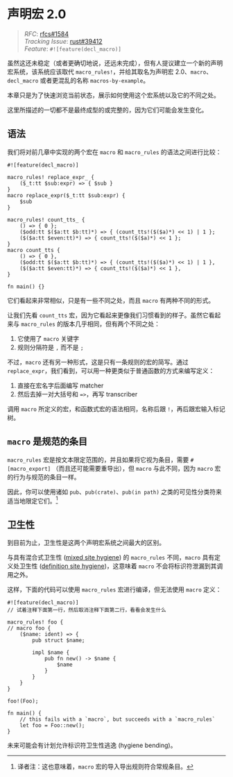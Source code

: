 # 声明宏 2.0

> *RFC*: [rfcs#1584](https://github.com/rust-lang/rfcs/blob/master/text/1584-macros.md)  
> *Tracking Issue*: [rust#39412](https://github.com/rust-lang/rust/issues/39412)  
> *Feature*: `#![feature(decl_macro)]`

虽然这还未稳定（或者更确切地说，还远未完成），但有人提议建立一个新的声明宏系统，该系统应该取代
`macro_rules!`，并给其取名为声明宏 2.0、`macro`、`decl_macro` 或者更混乱的名称 `macros-by-example`。 

本章只是为了快速浏览当前状态，展示如何使用这个宏系统以及它的不同之处。

这里所描述的一切都不是最终成型的或完整的，因为它们可能会发生变化。

## 语法

我们将对前几章中实现的两个宏在 `macro` 和 `macro_rules` 的语法之间进行比较：

```rust,editable
#![feature(decl_macro)]

macro_rules! replace_expr_ {
    ($_t:tt $sub:expr) => { $sub }
}
macro replace_expr($_t:tt $sub:expr) {
    $sub
}

macro_rules! count_tts_ {
    () => { 0 };
    ($odd:tt $($a:tt $b:tt)*) => { (count_tts!($($a)*) << 1) | 1 };
    ($($a:tt $even:tt)*) => { count_tts!($($a)*) << 1 };
}
macro count_tts {
    () => { 0 },
    ($odd:tt $($a:tt $b:tt)*) => { (count_tts!($($a)*) << 1) | 1 },
    ($($a:tt $even:tt)*) => { count_tts!($($a)*) << 1 },
}

fn main() {}
```

它们看起来非常相似，只是有一些不同之处，而且 `macro` 有两种不同的形式。

让我们先看 `count_tts` 宏，因为它看起来更像我们习惯看到的样子。虽然它看起来与
`macro_rules` 的版本几乎相同，但有两个不同之处：
1. 它使用了 `macro` 关键字
2. 规则分隔符是 `,` 而不是 `;`

不过，`macro` 还有另一种形式，这是只有一条规则的宏的简写。通过
`replace_expr`，我们看到，可以用一种更类似于普通函数的方式来编写定义：
1. 直接在宏名字后面编写 matcher
2. 然后去掉一对大括号和 `=>`，再写 transcriber

调用 `macro` 所定义的宏，和函数式宏的语法相同，名称后跟 `!`，再后跟宏输入标记树。

## `macro` 是规范的条目

`macro_rules` 宏是按文本限定范围的，并且如果将它视为条目，需要 `#[macro_export]`
（而且还可能需要重导出），但 `macro` 与此不同，因为 `macro` 宏的行为与规范的条目一样。

因此，你可以使用诸如 `pub`、`pub(crate)`、`pub(in path)` 之类的可见性分类符来适当地限定它们。[^proper-item]

[^proper-item]: 译者注：这也意味着，`macro` 宏的导入导出规则符合常规条目。

## 卫生性

到目前为止，卫生性是这两个声明宏系统之间最大的区别。

与具有混合式卫生性 ([mixed site hygiene](./minutiae/hygiene.md)) 的 `macro_rules`
不同，`macro` 具有定义处卫生性 ([definition site hygiene](../proc-macros/hygiene.md))，这意味着
`macro` 不会将标识符泄漏到其调用之外。

这样，下面的代码可以使用 `macro_rules` 宏进行编译，但无法使用 `macro` 定义：

```rust,editable
#![feature(decl_macro)]
// 试着注释下面第一行，然后取消注释下面第二行，看看会发生什么

macro_rules! foo {
// macro foo {
    ($name: ident) => {
        pub struct $name;

        impl $name {
            pub fn new() -> $name {
                $name
            }
        }
    }
}

foo!(Foo);

fn main() {
    // this fails with a `macro`, but succeeds with a `macro_rules`
    let foo = Foo::new();
}
```

未来可能会有计划允许标识符卫生性逃逸 (hygiene bending)。
